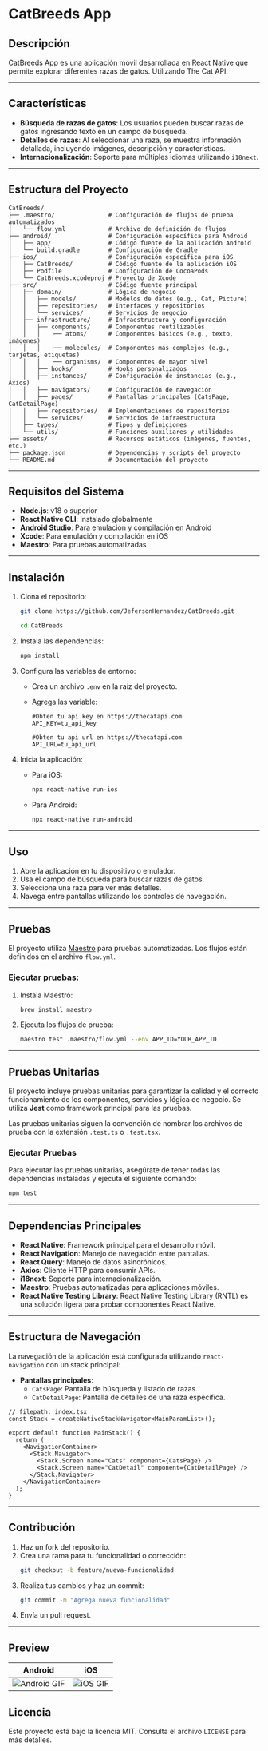 # **CatBreeds App**

## **Descripción**

CatBreeds App es una aplicación móvil desarrollada en React Native que permite explorar diferentes razas de gatos. Utilizando The Cat API.

---

## Características

- **Búsqueda de razas de gatos**: Los usuarios pueden buscar razas de gatos ingresando texto en un campo de búsqueda.
- **Detalles de razas**: Al seleccionar una raza, se muestra información detallada, incluyendo imágenes, descripción y características.
- **Internacionalización**: Soporte para múltiples idiomas utilizando `i18next`.

---

## **Estructura del Proyecto**

```
CatBreeds/
├── .maestro/               # Configuración de flujos de prueba automatizados
│   └── flow.yml            # Archivo de definición de flujos
├── android/                # Configuración específica para Android
│   ├── app/                # Código fuente de la aplicación Android
│   └── build.gradle        # Configuración de Gradle
├── ios/                    # Configuración específica para iOS
│   ├── CatBreeds/          # Código fuente de la aplicación iOS
│   ├── Podfile             # Configuración de CocoaPods
│   └── CatBreeds.xcodeproj # Proyecto de Xcode
├── src/                    # Código fuente principal
│   ├── domain/             # Lógica de negocio
│   │   ├── models/         # Modelos de datos (e.g., Cat, Picture)
│   │   ├── repositories/   # Interfaces y repositorios
│   │   └── services/       # Servicios de negocio
│   ├── infrastructure/     # Infraestructura y configuración
│   │   ├── components/     # Componentes reutilizables
│   │   │   ├── atoms/      # Componentes básicos (e.g., texto, imágenes)
│   │   │   ├── molecules/  # Componentes más complejos (e.g., tarjetas, etiquetas)
│   │   │   └── organisms/  # Componentes de mayor nivel
│   │   ├── hooks/          # Hooks personalizados
│   │   ├── instances/      # Configuración de instancias (e.g., Axios)
│   │   ├── navigators/     # Configuración de navegación
│   │   ├── pages/          # Pantallas principales (CatsPage, CatDetailPage)
│   │   ├── repositories/   # Implementaciones de repositorios
│   │   └── services/       # Servicios de infraestructura
│   ├── types/              # Tipos y definiciones
│   └── utils/              # Funciones auxiliares y utilidades
├── assets/                 # Recursos estáticos (imágenes, fuentes, etc.)
├── package.json            # Dependencias y scripts del proyecto
└── README.md               # Documentación del proyecto
```

---

## **Requisitos del Sistema**

- **Node.js**: v18 o superior
- **React Native CLI**: Instalado globalmente
- **Android Studio**: Para emulación y compilación en Android
- **Xcode**: Para emulación y compilación en iOS
- **Maestro**: Para pruebas automatizadas

---

## **Instalación**

1. Clona el repositorio:

   ```bash
   git clone https://github.com/JefersonHernandez/CatBreeds.git
   ```

   ```bash
   cd CatBreeds
   ```

2. Instala las dependencias:

   ```bash
   npm install
   ```

3. Configura las variables de entorno:

   - Crea un archivo `.env` en la raíz del proyecto.
   - Agrega las variable:

     ```
     #Obten tu api key en https://thecatapi.com
     API_KEY=tu_api_key

     #Obten tu api url en https://thecatapi.com
     API_URL=tu_api_url
     ```

4. Inicia la aplicación:
   - Para iOS:
     ```bash
     npx react-native run-ios
     ```
   - Para Android:
     ```bash
     npx react-native run-android
     ```

---

## **Uso**

1. Abre la aplicación en tu dispositivo o emulador.
2. Usa el campo de búsqueda para buscar razas de gatos.
3. Selecciona una raza para ver más detalles.
4. Navega entre pantallas utilizando los controles de navegación.

---

## **Pruebas**

El proyecto utiliza [Maestro](https://maestro.mobile.dev/) para pruebas automatizadas. Los flujos están definidos en el archivo `flow.yml`.

### Ejecutar pruebas:

1. Instala Maestro:

   ```bash
   brew install maestro
   ```

2. Ejecuta los flujos de prueba:
   ```bash
   maestro test .maestro/flow.yml --env APP_ID=YOUR_APP_ID
   ```

---

## **Pruebas Unitarias**

El proyecto incluye pruebas unitarias para garantizar la calidad y el correcto funcionamiento de los componentes, servicios y lógica de negocio. Se utiliza **Jest** como framework principal para las pruebas.

Las pruebas unitarias siguen la convención de nombrar los archivos de prueba con la extensión `.test.ts` o `.test.tsx`.

### **Ejecutar Pruebas**

Para ejecutar las pruebas unitarias, asegúrate de tener todas las dependencias instaladas y ejecuta el siguiente comando:

```bash
npm test
```

---

## **Dependencias Principales**

- **React Native**: Framework principal para el desarrollo móvil.
- **React Navigation**: Manejo de navegación entre pantallas.
- **React Query**: Manejo de datos asincrónicos.
- **Axios**: Cliente HTTP para consumir APIs.
- **i18next**: Soporte para internacionalización.
- **Maestro**: Pruebas automatizadas para aplicaciones móviles.
- **React Native Testing Library**: React Native Testing Library (RNTL) es una solución ligera para probar componentes React Native.

---

## **Estructura de Navegación**

La navegación de la aplicación está configurada utilizando `react-navigation` con un stack principal:

- **Pantallas principales**:
  - `CatsPage`: Pantalla de búsqueda y listado de razas.
  - `CatDetailPage`: Pantalla de detalles de una raza específica.

```tsx
// filepath: index.tsx
const Stack = createNativeStackNavigator<MainParamList>();

export default function MainStack() {
  return (
    <NavigationContainer>
      <Stack.Navigator>
        <Stack.Screen name="Cats" component={CatsPage} />
        <Stack.Screen name="CatDetail" component={CatDetailPage} />
      </Stack.Navigator>
    </NavigationContainer>
  );
}
```

---

## **Contribución**

1. Haz un fork del repositorio.
2. Crea una rama para tu funcionalidad o corrección:
   ```bash
   git checkout -b feature/nueva-funcionalidad
   ```
3. Realiza tus cambios y haz un commit:
   ```bash
   git commit -m "Agrega nueva funcionalidad"
   ```
4. Envía un pull request.

---

## **Preview**

| Android                                | iOS                            |
| -------------------------------------- | ------------------------------ |
| ![Android GIF](./examples/android.gif) | ![iOS GIF](./examples/ios.gif) |

## **Licencia**

Este proyecto está bajo la licencia MIT. Consulta el archivo `LICENSE` para más detalles.
